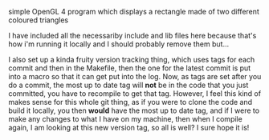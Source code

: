 simple OpenGL 4 program which displays a rectangle made of two different coloured triangles

I have included all the necessariby include and lib files here because that's how i'm running it locally and I should probably remove them but...

I also set up a kinda fruity version tracking thing, which uses tags for each commit and then in the Makefile, then the one for the latest commit is put into a macro so that it can get put into the log. Now, as tags are set after you do a commit, the most up to date tag will **not** be in the code that you just committed, you have to recompile to get that tag. However, I feel this kind of makes sense for this whole git thing, as if you were to clone the code and build it locally, you then **would** have the most up to date tag, and if I were to make any changes to what I have on my machine, then when I compile again, I am looking at this new version tag, so all is well? I sure hope it is!